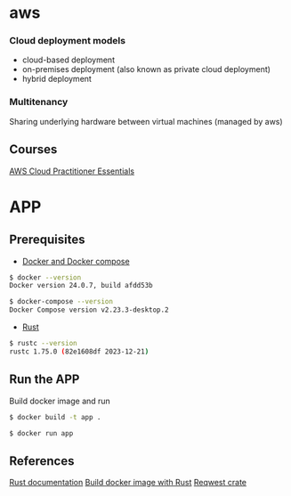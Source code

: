 # aws

### Cloud deployment models
- cloud-based deployment
- on-premises deployment (also known as private cloud deployment)
- hybrid deployment

### Multitenancy
Sharing underlying hardware between virtual machines (managed by aws)

## Courses
[AWS Cloud Practitioner Essentials](https://explore.skillbuilder.aws/learn/course/external/view/elearning/134/aws-cloud-practitioner-essentials)


# APP
## Prerequisites
- [Docker and Docker compose](https://docs.docker.com/compose/install/)

```bash
$ docker --version
Docker version 24.0.7, build afdd53b

$ docker-compose --version
Docker Compose version v2.23.3-desktop.2
```

- [Rust](https://www.rust-lang.org/tools/install)
```bash
$ rustc --version
rustc 1.75.0 (82e1608df 2023-12-21)
```

## Run the APP

Build docker image and run
```bash
$ docker build -t app .

$ docker run app
```

## References
[Rust documentation](https://doc.rust-lang.org/book/)
[Build docker image with Rust](https://docs.docker.com/language/rust/develop/)
[Reqwest crate](https://docs.rs/reqwest/latest/reqwest/)